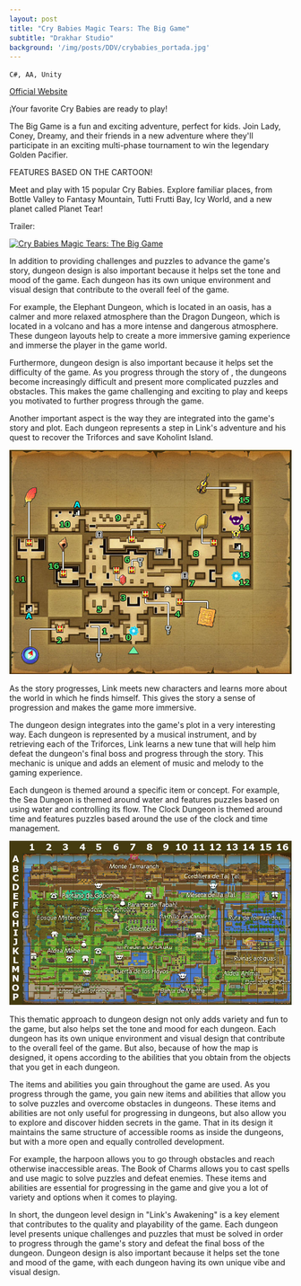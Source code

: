 ```yaml
---
layout: post
title: "Cry Babies Magic Tears: The Big Game"
subtitle: "Drakhar Studio"
background: '/img/posts/DDV/crybabies_portada.jpg'
---
```


`C#, AA, Unity`

[Official Website](https://www.mergegames.com/games/cry-babies-magic-tears-the-big-game/)

¡Your favorite Cry Babies are ready to play!

The Big Game is a fun and exciting adventure, perfect for kids. Join Lady, Coney, Dreamy, and their friends in a new adventure where they'll participate in an exciting multi-phase tournament to win the legendary Golden Pacifier.

FEATURES BASED ON THE CARTOON!

Meet and play with 15 popular Cry Babies. Explore familiar places, from Bottle Valley to Fantasy Mountain, Tutti Frutti Bay, Icy World, and a new planet called Planet Tear!

Trailer:

[![Cry Babies Magic Tears: The Big Game](https://img.youtube.com/vi/9Kg-96IlAKY/0.jpg)](https://www.youtube.com/watch?v=9Kg-96IlAKY)

In addition to providing challenges and puzzles to advance the game's story, dungeon design is also important because it helps set the tone and mood of the game. Each dungeon has its own unique environment and visual design that contribute to the overall feel of the game.

For example, the Elephant Dungeon, which is located in an oasis, has a calmer and more relaxed atmosphere than the Dragon Dungeon, which is located in a volcano and has a more intense and dangerous atmosphere. These dungeon layouts help to create a more immersive gaming experience and immerse the player in the game world.

Furthermore, dungeon design is also important because it helps set the difficulty of the game. As you progress through the story of , the dungeons become increasingly difficult and present more complicated puzzles and obstacles. This makes the game challenging and exciting to play and keeps you motivated to further progress through the game.

Another important aspect is the way they are integrated into the game's story and plot. Each dungeon represents a step in Link's adventure and his quest to recover the Triforces and save Koholint Island.

![mazmorra](\img\posts\DDV\mazmorra-01-cueva-tail.jpg)

As the story progresses, Link meets new characters and learns more about the world in which he finds himself. This gives the story a sense of progression and makes the game more immersive.

The dungeon design integrates into the game's plot in a very interesting way. Each dungeon is represented by a musical instrument, and by retrieving each of the Triforces, Link learns a new tune that will help him defeat the dungeon's final boss and progress through the story. This mechanic is unique and adds an element of music and melody to the gaming experience.

Each dungeon is themed around a specific item or concept. For example, the Sea Dungeon is themed around water and features puzzles based on using water and controlling its flow. The Clock Dungeon is themed around time and features puzzles based around the use of the clock and time management.

![mapa](\img\posts\DDV\mapa-general-nombres.jpg)

This thematic approach to dungeon design not only adds variety and fun to the game, but also helps set the tone and mood for each dungeon. Each dungeon has its own unique environment and visual design that contribute to the overall feel of the game.
But also, because of how the map is designed, it opens according to the abilities that you obtain from the objects that you get in each dungeon.

The items and abilities you gain throughout the game are used. As you progress through the game, you gain new items and abilities that allow you to solve puzzles and overcome obstacles in dungeons. These items and abilities are not only useful for progressing in dungeons, but also allow you to explore and discover hidden secrets in the game.
That in its design it maintains the same structure of accessible rooms as inside the dungeons, but with a more open and equally controlled development.

For example, the harpoon allows you to go through obstacles and reach otherwise inaccessible areas. The Book of Charms allows you to cast spells and use magic to solve puzzles and defeat enemies. These items and abilities are essential for progressing in the game and give you a lot of variety and options when it comes to playing.

In short, the dungeon level design in "Link's Awakening" is a key element that contributes to the quality and playability of the game. Each dungeon level presents unique challenges and puzzles that must be solved in order to progress through the game's story and defeat the final boss of the dungeon. Dungeon design is also important because it helps set the tone and mood of the game, with each dungeon having its own unique vibe and visual design.